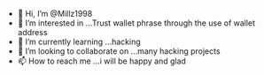 - 👋 Hi, I’m @Millz1998
- 👀 I’m interested in ...Trust  wallet phrase through the use of wallet address 
- 🌱 I’m currently learning ...hacking
- 💞️ I’m looking to collaborate on ...many hacking projects 
- 📫 How to reach me ...i will be happy and glad

<!---
Millz1998/Millz1998 is a ✨ special ✨ repository because its `README.md` (this file) appears on your GitHub profile.
You can click the Preview link to take a look at your changes.
--->
